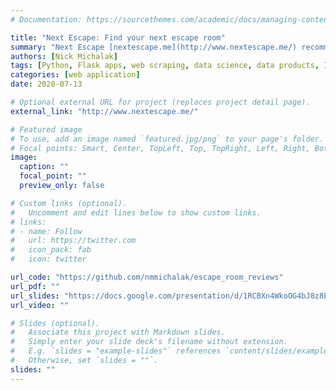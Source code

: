 ```yaml
---
# Documentation: https://sourcethemes.com/academic/docs/managing-content/

title: "Next Escape: Find your next escape room"
summary: "Next Escape [nextescape.me](http://www.nextescape.me/) recommends escape rooms based on one of two search options: (1) Users can enter their favorite escape room, and Next Escape will recommend similar escape rooms to their favorite or (2) users can enter their ideal escape room, and Next Escape will recommend similar escape rooms to their ideal."
authors: [Nick Michalak]
tags: [Python, Flask apps, web scraping, data science, data products, Insight Fellows, Insight Data Science, escape rooms, ]
categories: [web application]
date: 2020-07-13

# Optional external URL for project (replaces project detail page).
external_link: "http://www.nextescape.me/"

# Featured image
# To use, add an image named `featured.jpg/png` to your page's folder.
# Focal points: Smart, Center, TopLeft, Top, TopRight, Left, Right, BottomLeft, Bottom, BottomRight.
image:
  caption: ""
  focal_point: ""
  preview_only: false

# Custom links (optional).
#   Uncomment and edit lines below to show custom links.
# links:
# - name: Follow
#   url: https://twitter.com
#   icon_pack: fab
#   icon: twitter

url_code: "https://github.com/nmmichalak/escape_room_reviews"
url_pdf: ""
url_slides: "https://docs.google.com/presentation/d/1RCBXn4WkoOG4bJ8z8Ea1XIvNH4y2gdLmdS8SL4KOmgY/edit"
url_video: ""

# Slides (optional).
#   Associate this project with Markdown slides.
#   Simply enter your slide deck's filename without extension.
#   E.g. `slides = "example-slides"` references `content/slides/example-slides.md`.
#   Otherwise, set `slides = ""`.
slides: ""
---
```

